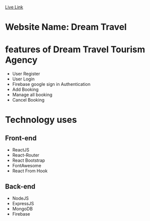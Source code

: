 [Live Link](https://dream-travel-react.web.app/ "Live link")

# Website Name: Dream Travel 

# features  of Dream Travel Tourism Agency
   
   * User Register
   * User Login
   * Firebase google sign in Authentication
   * Add Booking
   * Manage all booking
   * Cancel Booking 

# Technology uses
 ## Front-end
   * ReactJS
   * React-Router
   * React Bootstrap
   * FontAwesome 
   * React From Hook

 ## Back-end
   * NodeJS
   * ExpressJS
   * MongoDB
   * Firebase
   
